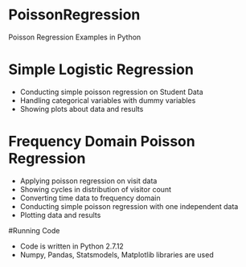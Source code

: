 # PoissonRegression
Poisson Regression Examples in Python

# Simple Logistic Regression
- Conducting simple poisson regression on Student Data
- Handling categorical variables with dummy variables
- Showing plots about data and results

# Frequency Domain Poisson Regression
- Applying poisson regression on visit data
- Showing cycles in distribution of visitor count
- Converting time data to frequency domain
- Conducting simple poisson regression with one independent data
- Plotting data and results

#Running Code
- Code is written in Python 2.7.12
- Numpy, Pandas, Statsmodels, Matplotlib libraries are used